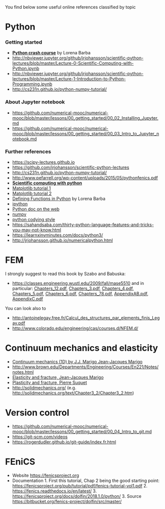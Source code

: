 
You find below some useful online references classified by topic

# Python 

### Getting started
* [**Python crash course**](http://nbviewer.ipython.org/github/barbagroup/AeroPython/blob/master/lessons/00_Lesson00_QuickPythonIntro.ipynb) by Lorena Barba
* http://nbviewer.jupyter.org/github/jrjohansson/scientific-python-lectures/blob/master/Lecture-0-Scientific-Computing-with-Python.ipynb
* http://nbviewer.jupyter.org/github/jrjohansson/scientific-python-lectures/blob/master/Lecture-1-Introduction-to-Python-Programming.ipynb
* http://cs231n.github.io/python-numpy-tutorial/

### About Jupyter notebook 
* https://github.com/numerical-mooc/numerical-mooc/blob/master/lessons/00_getting_started/00_02_Installing_Jupyter.md
* https://github.com/numerical-mooc/numerical-mooc/blob/master/lessons/00_getting_started/00_03_Intro_to_Jupyter_notebook.md

### Further references
* https://scipy-lectures.github.io
* https://github.com/jrjohansson/scientific-python-lectures
* http://cs231n.github.io/python-numpy-tutorial/
* http://www.pefarrell.org/wp-content/uploads/2015/05/pythonfenics.pdf
* [**Scientific computing with python**](https://github.com/jrjohansson/scientific-python-lectures)
* [Matplotlib tutorial 1](http://matplotlib.org/users/pyplot_tutorial.html)
* [Matplotlib tutorial 2](http://www.loria.fr/~rougier/teaching/matplotlib/)
* [Defining Functions in Python](http://nbviewer.ipython.org/urls/bitbucket.org/cfdpython/cfd-python-class/raw/master/lessons/11%2520-%2520Defining%2520Function%2520in%2520Python.ipynb) by Lorena Barba
* [ipython](http://ipython.org/)
* [Python doc on the web](https://wiki.python.org/moin/BeginnersGuide/Programmers)
* [numpy](http://www.numpy.org/)
* [python codying style](http://www.python.org/dev/peps/pep-0008/)
* https://sahandsaba.com/thirty-python-language-features-and-tricks-you-may-not-know.html
* https://learnxinyminutes.com/docs/python3/
* http://jrjohansson.github.io/numericalpython.html

# FEM 
I strongly suggest to read this book by Szabo and Babuska:
* https://classes.engineering.wustl.edu/2009/fall/mase5510 and in particular: 
[Chapters_12.pdf](https://classes.engineering.wustl.edu/2009/fall/mase5510/Chapters_12.pdf),
[Chapters_3.pdf](https://classes.engineering.wustl.edu/2009/fall/mase5510/Chapter_3.pdf),
[Chapters_4.pdf](https://classes.engineering.wustl.edu/2009/fall/mase5510/Chapter_4.pdf),
[Chapters_5.pdf](https://classes.engineering.wustl.edu/2009/fall/mase5510/Chapter_5.pdf),
[Chapters_6.pdf](https://classes.engineering.wustl.edu/2009/fall/mase5510/Chapter_6.pdf),
[Chapters_78.pdf](https://classes.engineering.wustl.edu/2009/fall/mase5510/Chapters_78.pdf),
[AppendixAB.pdf](https://classes.engineering.wustl.edu/2009/fall/mase5510/Appendices_AB.pdf),
[AppendixC.pdf](https://classes.engineering.wustl.edu/2009/fall/mase5510/Appendix_C.pdf)
       
You can look also to
* http://antoinelegay.free.fr/Calcul_des_structures_par_elements_finis_Legay.pdf
* http://www.colorado.edu/engineering/cas/courses.d/NFEM.d/


# Continuum mechanics and elasticity ##
* [Continuum mechanics (1D) by J.J. Marigo Jean-Jacques Marigo](https://cel.archives-ouvertes.fr/cel-01023392)
* http://www.brown.edu/Departments/Engineering/Courses/En221/Notes/notes.html
* [Elasticity and fracture, Jean-Jacques Marigo](https://moodle.polytechnique.fr/pluginfile.php/30014/mod_resource/content/1/ElasticiteRupture.pdf)
* [Plasticity and fracture, Pierre Suquet](https://www.google.com/url?sa=t&rct=j&q=&esrc=s&source=web&cd=1&cad=rja&uact=8&ved=2ahUKEwjdspXjqcfdAhXLA8AKHVHjBHIQFjAAegQIBxAC&url=http%3A%2F%2Fperso.ensta-paristech.fr%2F~mbonnet%2Fmec551%2Fmec551.pdf&usg=AOvVaw3JK3d0dJbSyeduYs3DCsqU)
* http://solidmechanics.org/ (e.g. http://solidmechanics.org/text/Chapter3_2/Chapter3_2.htm)

# Version control
* https://github.com/numerical-mooc/numerical-mooc/blob/master/lessons/00_getting_started/00_04_Intro_to_git.md
* https://git-scm.com/videos
* https://rogerdudler.github.io/git-guide/index.fr.html

# FEniCS
* Website https://fenicsproject.org
* Documentation
       1. First this tutorial, Chap 2 being the good starting point: https://fenicsproject.org/pub/tutorial/pdf/fenics-tutorial-vol1.pdf
       2. https://fenics.readthedocs.io/en/latest/
       3. https://fenicsproject.org/docs/dolfin/2018.1.0/python/
       3. Source https://bitbucket.org/fenics-project/dolfin/src/master/

